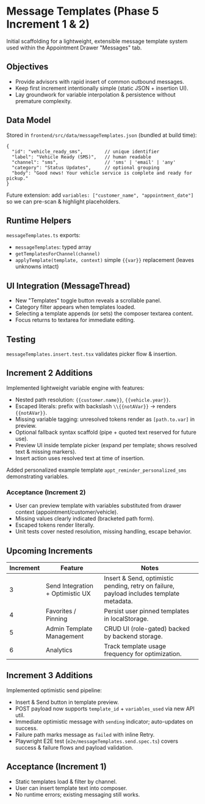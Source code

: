 # Message Templates (Phase 5 Increment 1 & 2)

Initial scaffolding for a lightweight, extensible message template system used within the Appointment Drawer "Messages" tab.

## Objectives

- Provide advisors with rapid insert of common outbound messages.
- Keep first increment intentionally simple (static JSON + insertion UI).
- Lay groundwork for variable interpolation & persistence without premature complexity.

## Data Model

Stored in `frontend/src/data/messageTemplates.json` (bundled at build time):

```jsonc
{
  "id": "vehicle_ready_sms",        // unique identifier
  "label": "Vehicle Ready (SMS)",   // human readable
  "channel": "sms",                 // 'sms' | 'email' | 'any'
  "category": "Status Updates",     // optional grouping
  "body": "Good news! Your vehicle service is complete and ready for pickup." 
}
```

Future extension: add `variables: ["customer_name", "appointment_date"]` so we can pre-scan & highlight placeholders.

## Runtime Helpers

`messageTemplates.ts` exports:

- `messageTemplates`: typed array
- `getTemplatesForChannel(channel)`
- `applyTemplate(template, context)` simple `{{var}}` replacement (leaves unknowns intact)

## UI Integration (MessageThread)

- New "Templates" toggle button reveals a scrollable panel.
- Category filter appears when templates loaded.
- Selecting a template appends (or sets) the composer textarea content.
- Focus returns to textarea for immediate editing.

## Testing

`messageTemplates.insert.test.tsx` validates picker flow & insertion.

## Increment 2 Additions

Implemented lightweight variable engine with features:

- Nested path resolution: `{{customer.name}}`, `{{vehicle.year}}`.
- Escaped literals: prefix with backslash `\\{{notAVar}}` -> renders `{{notAVar}}`.
- Missing variable tagging: unresolved tokens render as `[path.to.var]` in preview.
- Optional fallback syntax scaffold (pipe + quoted text reserved for future use).
- Preview UI inside template picker (expand per template; shows resolved text & missing markers).
- Insert action uses resolved text at time of insertion.

Added personalized example template `appt_reminder_personalized_sms` demonstrating variables.

### Acceptance (Increment 2)

- User can preview template with variables substituted from drawer context (appointment/customer/vehicle).
- Missing values clearly indicated (bracketed path form).
- Escaped tokens render literally.
- Unit tests cover nested resolution, missing handling, escape behavior.

## Upcoming Increments

| Increment | Feature | Notes |
|-----------|---------|-------|
| 3 | Send Integration + Optimistic UX | Insert & Send, optimistic pending, retry on failure, payload includes template metadata. |
| 4 | Favorites / Pinning | Persist user pinned templates in localStorage. |
| 5 | Admin Template Management | CRUD UI (role-gated) backed by backend storage. |
| 6 | Analytics | Track template usage frequency for optimization. |

## Increment 3 Additions

Implemented optimistic send pipeline:

- Insert & Send button in template preview.
- POST payload now supports `template_id` + `variables_used` via new API util.
- Immediate optimistic message with `sending` indicator; auto-updates on success.
- Failure path marks message as `failed` with inline Retry.
- Playwright E2E test (`e2e/messageTemplates.send.spec.ts`) covers success & failure flows and payload validation.

## Acceptance (Increment 1)

- Static templates load & filter by channel.
- User can insert template text into composer.
- No runtime errors; existing messaging still works.
